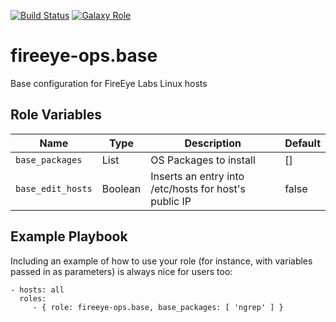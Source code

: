 [![Build Status](https://travis-ci.org/fireeye-ops/ansible-role-base.svg?branch=master)](https://travis-ci.org/fireeye-ops/ansible-role-base)
[![Galaxy Role](https://img.shields.io/badge/ansible--galaxy-base-blue.svg)](https://galaxy.ansible.com/fireeye-ops/base/)

fireeye-ops.base
=========

Base configuration for FireEye Labs Linux hosts

Role Variables
--------------

|Name|Type|Description|Default|
|----|----|-----------|-------|
`base_packages`|List|OS Packages to install|[]
`base_edit_hosts`|Boolean|Inserts an entry into /etc/hosts for host's public IP|false

Example Playbook
----------------

Including an example of how to use your role (for instance, with variables passed in as parameters) is always nice for users too:

    - hosts: all
      roles:
         - { role: fireeye-ops.base, base_packages: [ 'ngrep' ] }
